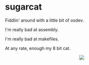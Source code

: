 # sugarcat
Fiddlin' around with a little bit of osdev.

I'm really bad at assembly.

I'm really bad at makefiles.

At any rate, enough my 8 bit cat.
<center><img src="https://avatars3.githubusercontent.com/u/9778942?v=3&s=460"></center>
